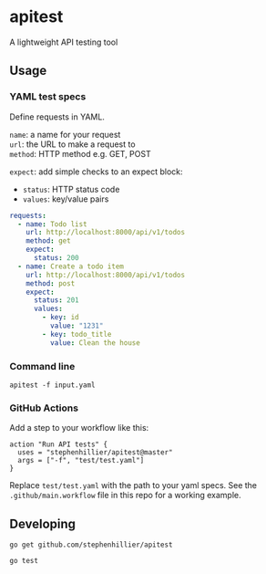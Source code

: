 # apitest
A lightweight API testing tool

## Usage

### YAML test specs

Define requests in YAML.

`name`: a name for your request  
`url`: the URL to make a request to  
`method`: HTTP method e.g. GET, POST

`expect`: add simple checks to an expect block:  

 * `status`: HTTP status code  
 * `values`: key/value pairs

```yaml
requests:
  - name: Todo list
    url: http://localhost:8000/api/v1/todos
    method: get
    expect:
      status: 200
  - name: Create a todo item
    url: http://localhost:8000/api/v1/todos
    method: post
    expect:
      status: 201
      values:
        - key: id
          value: "1231"
        - key: todo_title
          value: Clean the house

```


### Command line

`apitest -f input.yaml`

### GitHub Actions

Add a step to your workflow like this:
```
action "Run API tests" {
  uses = "stephenhillier/apitest@master"
  args = ["-f", "test/test.yaml"]
}
```

Replace `test/test.yaml` with the path to your yaml specs.
See the `.github/main.workflow` file in this repo for a working example.

## Developing
`go get github.com/stephenhillier/apitest`

`go test`
